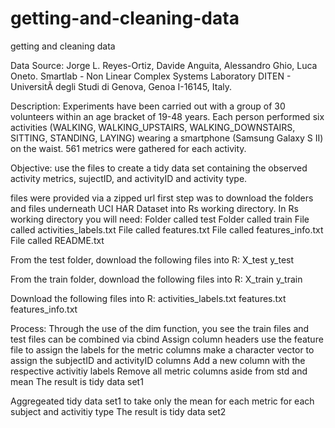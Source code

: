 getting-and-cleaning-data
=========================

getting and cleaning data


Data Source:
Jorge L. Reyes-Ortiz, Davide Anguita, Alessandro Ghio, Luca Oneto. 
Smartlab - Non Linear Complex Systems Laboratory 
DITEN - UniversitÃ  degli Studi di Genova, Genoa I-16145, Italy. 

Description:
Experiments have been carried out with a group of 30 volunteers within an age bracket of 19-48 years. Each person performed six activities (WALKING, WALKING_UPSTAIRS, WALKING_DOWNSTAIRS, SITTING, STANDING, LAYING) wearing a smartphone (Samsung Galaxy S II) on the waist. 561 metrics were gathered for each activity.


Objective:
use the files to create a tidy data set containing the observed activity metrics, sujectID, and activityID and activity type.


files were provided via a zipped url
first step was to download the folders and files underneath UCI HAR Dataset into  Rs working directory. In Rs working directory you will need:
  Folder called test
  Folder called train
  File called activities_labels.txt
  File called features.txt
  File called features_info.txt
  File called README.txt

From the test folder, download the following files into R:
X_test
y_test

From the train folder, download the following files into R:
X_train
y_train

Download the following files into R:
activities_labels.txt
features.txt
features_info.txt

Process:
Through the use of the dim function, you see the train files and test files can be combined via  cbind
Assign column headers
  use the feature file to assign the labels for the metric columns
  make a character vector to assign the subjectID and activityID columns
Add a new column with the respective activitiy labels
Remove all metric columns aside from std and mean
The result is tidy data set1

Aggregeated tidy data set1 to take only the mean for each metric for each subject and activitiy type
The result is tidy data set2

